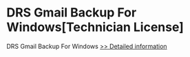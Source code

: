 # DRS Gmail Backup For Windows[Technician License]
DRS Gmail Backup For Windows
[>> Detailed information](https://secure.shareit.com/shareit/product.html?productid=301004185&affiliateid=200057808)